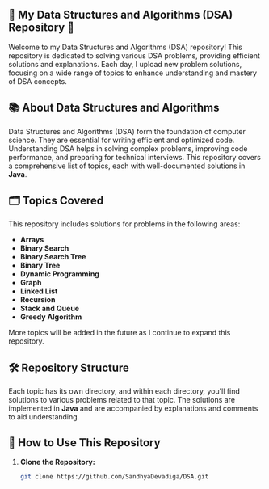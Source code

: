 ## 🌟 My Data Structures and Algorithms (DSA) Repository 🌟

Welcome to my Data Structures and Algorithms (DSA) repository! This repository is dedicated to solving various DSA problems, providing efficient solutions and explanations. Each day, I upload new problem solutions, focusing on a wide range of topics to enhance understanding and mastery of DSA concepts.

## 📚 About Data Structures and Algorithms

Data Structures and Algorithms (DSA) form the foundation of computer science. They are essential for writing efficient and optimized code. Understanding DSA helps in solving complex problems, improving code performance, and preparing for technical interviews. This repository covers a comprehensive list of topics, each with well-documented solutions in **Java**.

## 🗂️ Topics Covered

This repository includes solutions for problems in the following areas:

- **Arrays**
- **Binary Search**
- **Binary Search Tree**
- **Binary Tree**
- **Dynamic Programming**
- **Graph**
- **Linked List**
- **Recursion**
- **Stack and Queue**
- **Greedy Algorithm**

More topics will be added in the future as I continue to expand this repository.

## 🛠️ Repository Structure

Each topic has its own directory, and within each directory, you'll find solutions to various problems related to that topic. The solutions are implemented in **Java** and are accompanied by explanations and comments to aid understanding.

## 🚀 How to Use This Repository

1. **Clone the Repository:**
   ```sh
   git clone https://github.com/SandhyaDevadiga/DSA.git
